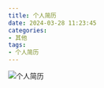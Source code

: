 ```yaml
---
title: 个人简历
date: 2024-03-28 11:23:45
categories: 
- 其他 
tags:
- 个人简历
---
```


![个人简历](/pic/其他/个人简历/0.PNG)